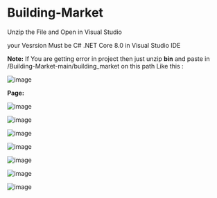 # Building-Market

Unzip the File and Open in Visual Studio 

your Vesrsion Must be C# .NET Core 8.0 in Visual Studio IDE


**Note:** If You are getting error in project then just unzip **bin** and paste in /Building-Market-main/building_market on this path Like this :

![image](https://github.com//assets/132456280/2c7ae380-c672-4a75-ab65-141c189dcd2e)

**Page:**

![image](https://github.com//assets/132456280/12608ac6-7b3c-4394-af6d-5efac73811da)




![image](https://github.com//assets/132456280/953b2bfe-4fd8-4102-95dd-35d5a9f410be)




![image](https://github.com//assets/132456280/471568b4-e7d6-44f1-812d-c4a807455c81)




![image](https://github.com//assets/132456280/78684f62-c5d1-491b-bdf3-111064d34767)




![image](https://github.com//assets/132456280/95576a56-a8a9-4957-a011-d68c495bf28d)



![image](https://github.com//assets/132456280/a4b1862d-3bad-4734-a286-fa0f8c9bea8e)




![image](https://github.com//assets/132456280/5b2d0095-4e4d-4de7-a97a-b0303c94e5c3)
